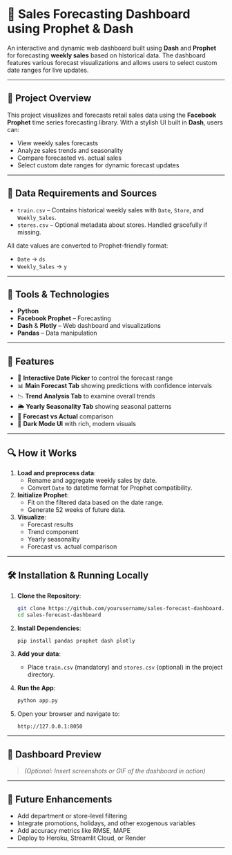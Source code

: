 # 🧠 Sales Forecasting Dashboard using Prophet & Dash

An interactive and dynamic web dashboard built using **Dash** and **Prophet** for forecasting **weekly sales** based on historical data. The dashboard features various forecast visualizations and allows users to select custom date ranges for live updates.

---

## 📌 Project Overview

This project visualizes and forecasts retail sales data using the **Facebook Prophet** time series forecasting library. With a stylish UI built in **Dash**, users can:
- View weekly sales forecasts
- Analyze sales trends and seasonality
- Compare forecasted vs. actual sales
- Select custom date ranges for dynamic forecast updates

---

## 📁 Data Requirements and Sources

- `train.csv` – Contains historical weekly sales with `Date`, `Store`, and `Weekly_Sales`.
- `stores.csv` – Optional metadata about stores. Handled gracefully if missing.

All date values are converted to Prophet-friendly format:
- `Date` → `ds`
- `Weekly_Sales` → `y`

---

## 🔧 Tools & Technologies

- **Python**
- **Facebook Prophet** – Forecasting
- **Dash** & **Plotly** – Web dashboard and visualizations
- **Pandas** – Data manipulation

---

## 🚀 Features

- 📆 **Interactive Date Picker** to control the forecast range
- 📊 **Main Forecast Tab** showing predictions with confidence intervals
- 📉 **Trend Analysis Tab** to examine overall trends
- 🌦 **Yearly Seasonality Tab** showing seasonal patterns
- 🔁 **Forecast vs Actual** comparison
- 🌙 **Dark Mode UI** with rich, modern visuals

---

## 🔍 How it Works

1. **Load and preprocess data**:
   - Rename and aggregate weekly sales by date.
   - Convert `Date` to datetime format for Prophet compatibility.
2. **Initialize Prophet**:
   - Fit on the filtered data based on the date range.
   - Generate 52 weeks of future data.
3. **Visualize**:
   - Forecast results
   - Trend component
   - Yearly seasonality
   - Forecast vs. actual comparison

---

## 🛠️ Installation & Running Locally

1. **Clone the Repository**:
   ```bash
   git clone https://github.com/yourusername/sales-forecast-dashboard.git
   cd sales-forecast-dashboard
   ```

2. **Install Dependencies**:
   ```bash
   pip install pandas prophet dash plotly
   ```

3. **Add your data**:
   - Place `train.csv` (mandatory) and `stores.csv` (optional) in the project directory.

4. **Run the App**:
   ```bash
   python app.py
   ```

5. Open your browser and navigate to:
   ```
   http://127.0.0.1:8050
   ```

---

## 📸 Dashboard Preview

> *(Optional: Insert screenshots or GIF of the dashboard in action)*

---

## 🔮 Future Enhancements

- Add department or store-level filtering
- Integrate promotions, holidays, and other exogenous variables
- Add accuracy metrics like RMSE, MAPE
- Deploy to Heroku, Streamlit Cloud, or Render

---

